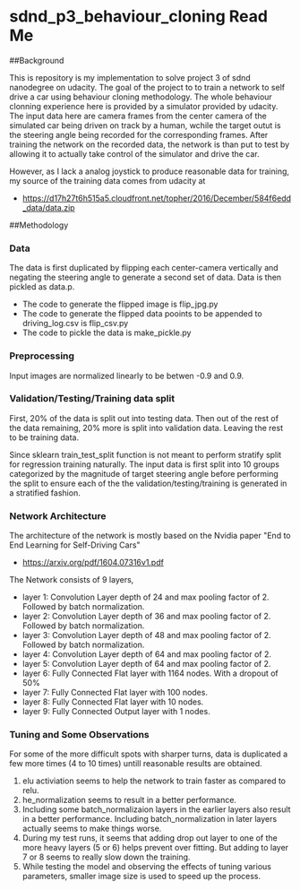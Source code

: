 # sdnd_p3_behaviour_cloning Read Me

##Background

This is repository is my implementation to solve project 3 of sdnd nanodegree on udacity. The goal of the project to to train a network to self drive a car using behaviour cloning methodology. The whole behaviour clonning experience here is provided by a simulator provided by udacity. The input data here are camera frames from the center camera of the simulated car being driven on track by a human, wchile the target outut is the steering angle being recorded for the corresponding frames. After training the network on the recorded data, the network is than put to test by allowing it to actually take control of the simulator and drive the car. 

However, as I lack a analog joystick to produce reasonable data for training, my source of the training data comes from udacity at
 - https://d17h27t6h515a5.cloudfront.net/topher/2016/December/584f6edd_data/data.zip

##Methodology

### Data 

The data is first duplicated by flipping each center-camera vertically and negating the steering angle to generate a second set of data. Data is then pickled as data.p.

- The code to generate the flipped image is flip_jpg.py
- The code to generate the flipped data pooints to be appended to driving_log.csv is flip_csv.py
- The code to pickle the data is make_pickle.py

### Preprocessing

Input images are normalized linearly to be betwen -0.9 and 0.9.

### Validation/Testing/Training data split

First, 20% of the data is split out into testing data. Then out of the rest of the data remaining, 20% more is split into validation data. Leaving the rest to be training data.

Since sklearn train_test_split function is not meant to perform stratify split for regression training naturally. The input data is first split into 10 groups categorized by the magnitude of target steering angle before performing the split to ensure each of the the validation/testing/training is generated in a stratified fashion.

### Network Architecture

The architecture of the network is mostly based on the Nvidia paper "End to End Learning for Self-Driving Cars" 
 - https://arxiv.org/pdf/1604.07316v1.pdf

The Network consists of 9 layers, 
 - layer 1: Convolution Layer depth of 24 and max pooling factor of 2. Followed by batch normalization.
 - layer 2: Convolution Layer depth of 36 and max pooling factor of 2. Followed by batch normalization.
 - layer 3: Convolution Layer depth of 48 and max pooling factor of 2. Followed by batch normalization.
 - layer 4: Convolution Layer depth of 64 and max pooling factor of 2.
 - layer 5: Convolution Layer depth of 64 and max pooling factor of 2.
 - layer 6: Fully Connected Flat layer with 1164 nodes. With a dropout of 50%
 - layer 7: Fully Connected Flat layer with 100 nodes.
 - layer 8: Fully Connected Flat layer with 10 nodes.
 - layer 9: Fully Connected Output layer with 1 nodes.

### Tuning and Some Observations

For some of the more difficult spots with sharper turns, data is duplicated a few more times (4 to 10 times) untill reasonable results are obtained.

1. elu activiation seems to help the network to train faster as compared to relu.  
2. he_normalization seems to result in a better performance.
3. Including some batch_normalizaion layers in the earlier layers also result in a better performance. Including batch_normalization in later layers actually seems to make things worse.
4. During my test runs, it seems that adding drop out layer to one of the more heavy layers (5 or 6) helps prevent over fitting. But adding to layer 7 or 8 seems to really slow down the training. 
5. While testing the model and observing the effects of tuning various parameters, smaller image size is used to speed up the process. 
